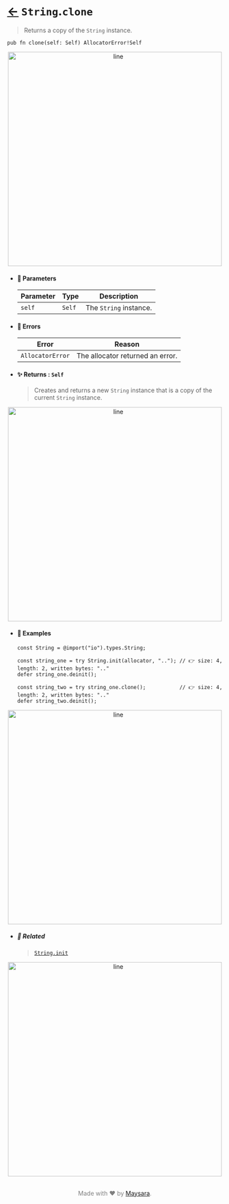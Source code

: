 # [←](../String.md) `String`.`clone`

> Returns a copy of the `String` instance. 

```zig
pub fn clone(self: Self) AllocatorError!Self
```


<div align="center">
<img src="https://raw.githubusercontent.com/Super-ZIG/io/refs/heads/main/dist/img/md/line.png" alt="line" style="width:500px;"/>
</div>

- #### 🧩 Parameters

    | Parameter | Type   | Description            |
    | --------- | ------ | ---------------------- |
    | `self`    | `Self` | The `String` instance. |

- #### 🚫 Errors
    
    | Error            | Reason                           |
    | ---------------- | -------------------------------- |
    | `AllocatorError` | The allocator returned an error. |

- #### ✨ Returns : `Self`

    > Creates and returns a new `String` instance that is a copy of the current `String` instance.

<div align="center">
<img src="https://raw.githubusercontent.com/Super-ZIG/io/refs/heads/main/dist/img/md/line.png" alt="line" style="width:500px;"/>
</div>

- #### 🧪 Examples

    ```zig
    const String = @import("io").types.String;
    ```

    ```zig
    const string_one = try String.init(allocator, ".."); // 👉 size: 4, length: 2, written bytes: ".."
    defer string_one.deinit();

    const string_two = try string_one.clone();           // 👉 size: 4, length: 2, written bytes: ".."
    defer string_two.deinit();
    ```

<div align="center">
<img src="https://raw.githubusercontent.com/Super-ZIG/io/refs/heads/main/dist/img/md/line.png" alt="line" style="width:500px;"/>
</div>

- ##### 🔗 Related

  > [`String.init`](./init.md)

<div align="center">
<img src="https://raw.githubusercontent.com/Super-ZIG/io/refs/heads/main/dist/img/md/line.png" alt="line" style="width:500px;"/>
</div>

<p align="center" style="color:grey;"><br />Made with ❤️ by <a href="http://github.com/maysara-elshewehy" target="blank">Maysara</a>.</p>